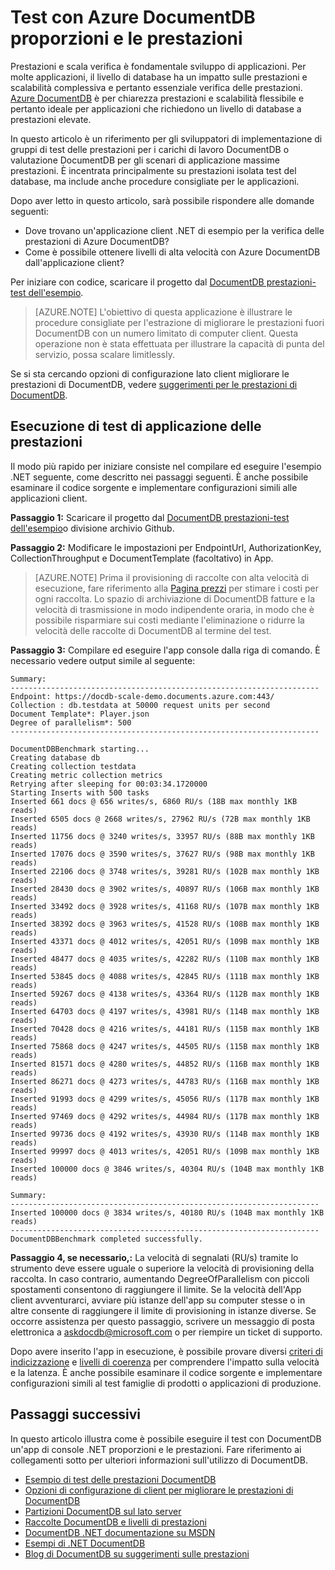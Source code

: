 <properties 
    pageTitle="DocumentDB scala e delle prestazioni | Microsoft Azure" 
    description="Informazioni su come eseguire test delle prestazioni con Azure DocumentDB e scala"
    keywords="verifica delle prestazioni"
    services="documentdb" 
    authors="arramac" 
    manager="jhubbard" 
    editor="" 
    documentationCenter=""/>

<tags 
    ms.service="documentdb" 
    ms.workload="data-services" 
    ms.tgt_pltfrm="na" 
    ms.devlang="na" 
    ms.topic="article" 
    ms.date="10/27/2016" 
    ms.author="arramac"/>

# <a name="performance-and-scale-testing-with-azure-documentdb"></a>Test con Azure DocumentDB proporzioni e le prestazioni
Prestazioni e scala verifica è fondamentale sviluppo di applicazioni. Per molte applicazioni, il livello di database ha un impatto sulle prestazioni e scalabilità complessiva e pertanto essenziale verifica delle prestazioni. [Azure DocumentDB](https://azure.microsoft.com/services/documentdb/) è per chiarezza prestazioni e scalabilità flessibile e pertanto ideale per applicazioni che richiedono un livello di database a prestazioni elevate. 

In questo articolo è un riferimento per gli sviluppatori di implementazione di gruppi di test delle prestazioni per i carichi di lavoro DocumentDB o valutazione DocumentDB per gli scenari di applicazione massime prestazioni. È incentrata principalmente su prestazioni isolata test del database, ma include anche procedure consigliate per le applicazioni.

Dopo aver letto in questo articolo, sarà possibile rispondere alle domande seguenti:   

- Dove trovano un'applicazione client .NET di esempio per la verifica delle prestazioni di Azure DocumentDB? 
- Come è possibile ottenere livelli di alta velocità con Azure DocumentDB dall'applicazione client?

Per iniziare con codice, scaricare il progetto dal [DocumentDB prestazioni-test dell'esempio](https://github.com/Azure/azure-documentdb-dotnet/tree/master/samples/documentdb-benchmark). 

> [AZURE.NOTE] L'obiettivo di questa applicazione è illustrare le procedure consigliate per l'estrazione di migliorare le prestazioni fuori DocumentDB con un numero limitato di computer client. Questa operazione non è stata effettuata per illustrare la capacità di punta del servizio, possa scalare limitlessly.

Se si sta cercando opzioni di configurazione lato client migliorare le prestazioni di DocumentDB, vedere [suggerimenti per le prestazioni di DocumentDB](documentdb-performance-tips.md).

## <a name="run-the-performance-testing-application"></a>Esecuzione di test di applicazione delle prestazioni
Il modo più rapido per iniziare consiste nel compilare ed eseguire l'esempio .NET seguente, come descritto nei passaggi seguenti. È anche possibile esaminare il codice sorgente e implementare configurazioni simili alle applicazioni client.

**Passaggio 1:** Scaricare il progetto dal [DocumentDB prestazioni-test dell'esempio](https://github.com/Azure/azure-documentdb-dotnet/tree/master/samples/documentdb-benchmark)o divisione archivio Github.

**Passaggio 2:** Modificare le impostazioni per EndpointUrl, AuthorizationKey, CollectionThroughput e DocumentTemplate (facoltativo) in App.

> [AZURE.NOTE] Prima il provisioning di raccolte con alta velocità di esecuzione, fare riferimento alla [Pagina prezzi](https://azure.microsoft.com/pricing/details/documentdb/) per stimare i costi per ogni raccolta. Lo spazio di archiviazione di DocumentDB fatture e la velocità di trasmissione in modo indipendente oraria, in modo che è possibile risparmiare sui costi mediante l'eliminazione o ridurre la velocità delle raccolte di DocumentDB al termine del test.

**Passaggio 3:** Compilare ed eseguire l'app console dalla riga di comando. È necessario vedere output simile al seguente:

    Summary:
    ---------------------------------------------------------------------
    Endpoint: https://docdb-scale-demo.documents.azure.com:443/
    Collection : db.testdata at 50000 request units per second
    Document Template*: Player.json
    Degree of parallelism*: 500
    ---------------------------------------------------------------------

    DocumentDBBenchmark starting...
    Creating database db
    Creating collection testdata
    Creating metric collection metrics
    Retrying after sleeping for 00:03:34.1720000
    Starting Inserts with 500 tasks
    Inserted 661 docs @ 656 writes/s, 6860 RU/s (18B max monthly 1KB reads)
    Inserted 6505 docs @ 2668 writes/s, 27962 RU/s (72B max monthly 1KB reads)
    Inserted 11756 docs @ 3240 writes/s, 33957 RU/s (88B max monthly 1KB reads)
    Inserted 17076 docs @ 3590 writes/s, 37627 RU/s (98B max monthly 1KB reads)
    Inserted 22106 docs @ 3748 writes/s, 39281 RU/s (102B max monthly 1KB reads)
    Inserted 28430 docs @ 3902 writes/s, 40897 RU/s (106B max monthly 1KB reads)
    Inserted 33492 docs @ 3928 writes/s, 41168 RU/s (107B max monthly 1KB reads)
    Inserted 38392 docs @ 3963 writes/s, 41528 RU/s (108B max monthly 1KB reads)
    Inserted 43371 docs @ 4012 writes/s, 42051 RU/s (109B max monthly 1KB reads)
    Inserted 48477 docs @ 4035 writes/s, 42282 RU/s (110B max monthly 1KB reads)
    Inserted 53845 docs @ 4088 writes/s, 42845 RU/s (111B max monthly 1KB reads)
    Inserted 59267 docs @ 4138 writes/s, 43364 RU/s (112B max monthly 1KB reads)
    Inserted 64703 docs @ 4197 writes/s, 43981 RU/s (114B max monthly 1KB reads)
    Inserted 70428 docs @ 4216 writes/s, 44181 RU/s (115B max monthly 1KB reads)
    Inserted 75868 docs @ 4247 writes/s, 44505 RU/s (115B max monthly 1KB reads)
    Inserted 81571 docs @ 4280 writes/s, 44852 RU/s (116B max monthly 1KB reads)
    Inserted 86271 docs @ 4273 writes/s, 44783 RU/s (116B max monthly 1KB reads)
    Inserted 91993 docs @ 4299 writes/s, 45056 RU/s (117B max monthly 1KB reads)
    Inserted 97469 docs @ 4292 writes/s, 44984 RU/s (117B max monthly 1KB reads)
    Inserted 99736 docs @ 4192 writes/s, 43930 RU/s (114B max monthly 1KB reads)
    Inserted 99997 docs @ 4013 writes/s, 42051 RU/s (109B max monthly 1KB reads)
    Inserted 100000 docs @ 3846 writes/s, 40304 RU/s (104B max monthly 1KB reads)

    Summary:
    ---------------------------------------------------------------------
    Inserted 100000 docs @ 3834 writes/s, 40180 RU/s (104B max monthly 1KB reads)
    ---------------------------------------------------------------------
    DocumentDBBenchmark completed successfully.


**Passaggio 4, se necessario,:** La velocità di segnalati (RU/s) tramite lo strumento deve essere uguale o superiore la velocità di provisioning della raccolta. In caso contrario, aumentando DegreeOfParallelism con piccoli spostamenti consentono di raggiungere il limite. Se la velocità dell'App client avventurarci, avviare più istanze dell'app su computer stesse o in altre consente di raggiungere il limite di provisioning in istanze diverse. Se occorre assistenza per questo passaggio, scrivere un messaggio di posta elettronica a askdocdb@microsoft.com o per riempire un ticket di supporto.

Dopo avere inserito l'app in esecuzione, è possibile provare diversi [criteri di indicizzazione](documentdb-indexing-policies.md) e [livelli di coerenza](documentdb-consistency-levels.md) per comprendere l'impatto sulla velocità e la latenza. È anche possibile esaminare il codice sorgente e implementare configurazioni simili al test famiglie di prodotti o applicazioni di produzione.

## <a name="next-steps"></a>Passaggi successivi
In questo articolo illustra come è possibile eseguire il test con DocumentDB un'app di console .NET proporzioni e le prestazioni. Fare riferimento ai collegamenti sotto per ulteriori informazioni sull'utilizzo di DocumentDB.

* [Esempio di test delle prestazioni DocumentDB](https://github.com/Azure/azure-documentdb-dotnet/tree/master/samples/documentdb-benchmark)
* [Opzioni di configurazione di client per migliorare le prestazioni di DocumentDB](documentdb-performance-tips.md)
* [Partizioni DocumentDB sul lato server](documentdb-partition-data.md)
* [Raccolte DocumentDB e livelli di prestazioni](documentdb-performance-levels.md)
* [DocumentDB .NET documentazione su MSDN](https://msdn.microsoft.com/library/azure/dn948556.aspx)
* [Esempi di .NET DocumentDB](https://github.com/Azure/azure-documentdb-net)
* [Blog di DocumentDB su suggerimenti sulle prestazioni](https://azure.microsoft.com/blog/2015/01/20/performance-tips-for-azure-documentdb-part-1-2/)
